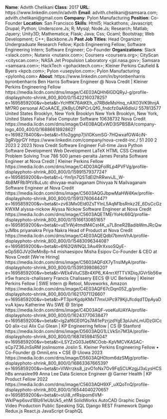 **Name**: Advith Chelikani
**Class**: 2017
**URL**: https://www\.linkedin\.com/in/advith
**Email**: advith\.chelikani@samsara\.com; advith\.chelikani@gmail\.com
**Company**: Pylon Manufacturing
**Position**: Co\-Founder
**Location**: San Francisco
**Skills**: Html5; Hackathons; Javascript; Drupal; Python; Underscore\.Js; R; Mysql; Node\.Js; Research; Matlab; Jquery; Unity3D; Mathematica; Flask; Java; Css; Ocaml; Bootstrap; Web Development; C\+\+; Backbone\.Js
**Past Job Titles**: Head Organizer; Undergraduate Research Fellow; Kpcb Engineering Fellow; Software Engineering Intern; Software Engineer; Co\-Founder
**Organizations**: Slack <slack\.com>; Nutanix <nutanix\.com>; Coursera <coursera\.org>; CityScan <cityscan\.com>; NASA Jet Propulsion Laboratory <jpl\.nasa\.gov>; Samsara <samsara\.com>; HackTech <gohacktech\.com>; Kleiner Perkins Caufield & Byers <kpcb\.com>; Pylon <usepylon\.com>; Pylon Manufacturing <pylonhq\.com>
**About**: https://www\.linkedin\.com/in/byronbenharris byronbenharris Ben Harris Software Engineer @ Nova Credit | Kleiner Perkins Engineering Fellow https://media\.licdn\.com/dms/image/C4E03AQHh6lGDQRyJ\-g/profile\-displayphoto\-shrink\_800\_800/0/1542216037825?e=1695859200&v=beta&t=YcHffK76AtKEh\_o7RBdeMsHnq\_nAXO3VK9hnjAMf7R0 personal ACoAACE\_j0kByLONPCrLQfG\_fndcfz0aAl6dloU 557813577 United States Brooklyn, New York Brooklyn New York Brooklyn, New York, United States False False Computer Software 10638732 Nova Credit https://media\.licdn\.com/dms/image/D4E0BAQExWD3lSPBSBA/company\-logo\_400\_400/0/1688661892862?e=1698278400&v=beta&t=fi1o2ggnp7jVIGKsmSG\-7HQwxafGW4ciN\-3gRVpjrGY https://www\.linkedin\.com/company/nova\-credit\-inc\./ 51 200 2 2023 2 2023 Nova Credit Software Engineer Full\-time Java Python Software Development Web Development LaTeX HTML CSS Creative Problem Solving True 786 500 james\-peralta James Peralta Software Engineer at Nova Credit | Kleiner Perkins Fellow https://media\.licdn\.com/dms/image/C4D03AQFolRLp4PVFVg/profile\-displayphoto\-shrink\_800\_800/0/1599157937724?e=1695859200&v=beta&t=L\-Ym1jn7QSTdEl2hRRwviJL\_W\-4bBMFRb1PtV8uLutc dhivyaa\-mailvaganam Dhivyaa N Mailvaganam Software Engineer at Nova Credit https://media\.licdn\.com/dms/image/C5603AQGJbpwMaHW4Kw/profile\-displayphoto\-shrink\_800\_800/0/1591376064447?e=1695859200&v=beta&t=zv63Mx0Eld0ZsTYInL5AqM1bsRnkz2E\_6DsCcGzKWXM alyssa\-nickow Alyssa Nickow Software Engineer at Nova Credit https://media\.licdn\.com/dms/image/C5603AQETMErYoHc66Q/profile\-displayphoto\-shrink\_800\_800/0/1516613085165?e=1695859200&v=beta&t=uE1rWj4tmdM4Cst4K\_u7L8neR2BadibWmJRcQwyJMbs priyanakra Priya Nakra Head of Product at Nova Credit https://media\.licdn\.com/dms/image/C4E03AQEQdbl7bmnVhA/profile\-displayphoto\-shrink\_800\_800/0/1548309634408?e=1695859200&v=beta&t=6f62QWNQL3Au49rXxsoSQyE\-eGpS6GJVz0leMn8p\-h4 mishaesipov Misha Esipov Co\-Founder & CEO at Nova Credit \[We're Hiring\] https://media\.licdn\.com/dms/image/C5603AQFdX7yTnsIMyA/profile\-displayphoto\-shrink\_800\_800/0/1539139808620?e=1695859200&v=beta&t=WEk4VluCSBr4XP6\_K4nrrXfTTVXDiqJGVr5b56wir5w francis\-chalissery Francis Chalissery EECS @ UC Berkeley | Kleiner Perkins Fellow | SWE Intern @ Retool, Moveworks, Amazon https://media\.licdn\.com/dms/image/C4E03AQF67cDqn052\_g/profile\-displayphoto\-shrink\_800\_800/0/1621707112660?e=1695859200&v=beta&t=PT3pirKgdpKMxT7mxUiPc979KjIJfcdqdTDpAyaDvuA kjwu Katherine Wu SWE @ Stripe https://media\.licdn\.com/dms/image/C4D03AQF\-voeKuIUAYA/profile\-displayphoto\-shrink\_800\_800/0/1624377063847?e=1695859200&v=beta&t=lg2af6GE0fQs7A61ePzrjzdYgE3pIJuhLmUDzGlCcQ0 alix\-cui Alix Cui Glean | KP Engineering fellow | CS @ Stanford https://media\.licdn\.com/dms/image/D5603AQG1LLVkSn7M3A/profile\-displayphoto\-shrink\_800\_800/0/1687459841504?e=1695859200&v=beta&t=iLSYZzG03Je6NCOob\-KpVMCVKASAC\-sCp7Z36JnSsRM joslinsome Joslin S\. Kleiner Perkins Engineering Fellow • Co\-Founder @ OmniLens • CSE @ Uiowa 2023 https://media\.licdn\.com/dms/image/D5603AQH0tom6dzSMjg/profile\-displayphoto\-shrink\_800\_800/0/1686336766539?e=1695859200&v=beta&t=VIWrrzks8\_jzvO1oNx7Ov9FqSCUKzgjJ3xLysHCShBs annaslee99 Anna Lee Data Science Engineer @ Garner Health | KP Product Fellow 2022 https://media\.licdn\.com/dms/image/C5603AQH9XF\_uXQoTnQ/profile\-displayphoto\-shrink\_800\_800/0/1654404027065?e=1695859200&v=beta&t=oUi8\_nfRsipom6VM\-WkIPwp6svd1BIz61eUbUk5\_ehM SolidWorks AutoCAD Graphic Design Video Production Public Speaking SQL Django REST Framework Django Redux\.js React\.js JavaScript GraphQL
